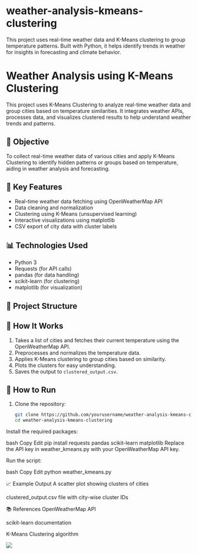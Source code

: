 # weather-analysis-kmeans-clustering
This project uses real-time weather data and K-Means clustering to group temperature patterns. Built with Python, it helps identify trends in weather for insights in forecasting and climate behavior.

# Weather Analysis using K-Means Clustering

This project uses K-Means Clustering to analyze real-time weather data and group cities based on temperature similarities. It integrates weather APIs, processes data, and visualizes clustered results to help understand weather trends and patterns.

## 📌 Objective

To collect real-time weather data of various cities and apply K-Means Clustering to identify hidden patterns or groups based on temperature, aiding in weather analysis and forecasting.

## 🧠 Key Features

- Real-time weather data fetching using OpenWeatherMap API
- Data cleaning and normalization
- Clustering using K-Means (unsupervised learning)
- Interactive visualizations using matplotlib
- CSV export of city data with cluster labels

## 📊 Technologies Used

- Python 3
- Requests (for API calls)
- pandas (for data handling)
- scikit-learn (for clustering)
- matplotlib (for visualization)

## 📁 Project Structure


## 🔄 How It Works

1. Takes a list of cities and fetches their current temperature using the OpenWeatherMap API.
2. Preprocesses and normalizes the temperature data.
3. Applies K-Means clustering to group cities based on similarity.
4. Plots the clusters for easy understanding.
5. Saves the output to `clustered_output.csv`.

## 📌 How to Run

1. Clone the repository:
   ```bash
   git clone https://github.com/yourusername/weather-analysis-kmeans-clustering.git
   cd weather-analysis-kmeans-clustering

Install the required packages:

bash
Copy
Edit
pip install requests pandas scikit-learn matplotlib
Replace the API key in weather_kmeans.py with your OpenWeatherMap API key.

Run the script:

bash
Copy
Edit
python weather_kmeans.py

📈 Example Output
A scatter plot showing clusters of cities

clustered_output.csv file with city-wise cluster IDs

📚 References
OpenWeatherMap API

scikit-learn documentation

K-Means Clustering algorithm

<img src="https://t.bkit.co/w_6810c2370e27e.gif" />
